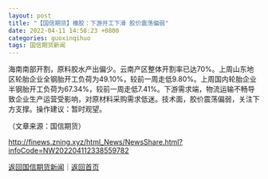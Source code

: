 ```yaml
---
layout: post
title: "【国信期货】橡胶：下游开工下滑 胶价震荡偏弱"
date: 2022-04-11 14:58:23 +0800
categories: guoxinqihuo
tags: 国信期货新闻
---
```

<p>海南南部开割，原料胶水产出偏少。云南产区整体开割率已达70%。上周山东地区轮胎企业全钢胎开工负荷为49.10%，较前一周走低9.80%。上周国内轮胎企业半钢胎开工负荷为67.34%，较前一周走低7.41%。下游需求端，物流运输不畅导致企业生产运营受影响，对原材料采购需求低迷。技术面，胶价震荡偏弱，关注下方支撑。操作建议：暂时观望。</p><p class="em_media">（文章来源：国信期货）</p>

<http://finews.zning.xyz/html_News/NewsShare.html?infoCode=NW202204112338559782>

[返回国信期货新闻](//finews.withounder.com/category/guoxinqihuo.html)｜[返回首页](//finews.withounder.com/)